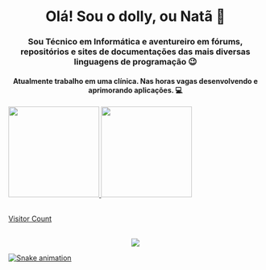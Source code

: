 <h1 align="center">Olá! Sou o dolly, ou Natã 👋</h1>

<h3 align="center">Sou Técnico em Informática e aventureiro em fórums, repositórios e sites de documentações das mais diversas linguagens de programação 😉</h3>

<h4 align="center">Atualmente trabalho em uma clínica. Nas horas vagas desenvolvendo e aprimorando aplicações. 💻</h4>

<div>
  <a href="https://github.com/dollyzn">
  <img height="180em" src="https://github-readme-stats.vercel.app/api?username=dollyzn&show_icons=true&theme=chartreuse-dark&include_all_commits=true&count_private=true" />
  <img height="180em" src="https://github-readme-stats.vercel.app/api/top-langs/?username=dollyzn&layout=compact&langs_count=16&theme=chartreuse-dark" />
<div>
  
  </br>
  <p> Visitor Count <br><br> </p>
<p align="center" style="text-decoration: none"> <img alingn="center" src="https://profile-counter.glitch.me/dollyzn/count.svg" /></p>
  
  ![Snake animation](https://github.com/dollyzn/dollyzn/blob/output/github-contribution-grid-snake.svg)
